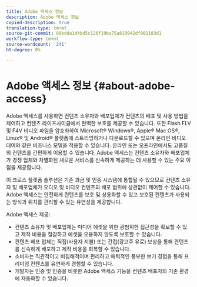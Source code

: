 ```yaml
---
title: Adobe 액세스 정보
description: Adobe 액세스 정보
copied-description: true
translation-type: tm+mt
source-git-commit: 89bdda1d4bd5c126f19ba75a819942df901183d1
workflow-type: tm+mt
source-wordcount: '241'
ht-degree: 0%

---
```



# Adobe 액세스 정보 {#about-adobe-access}

Adobe 액세스를 사용하면 컨텐츠 소유자와 배포업체가 컨텐츠의 배포 및 사용 방법을 제어하고 컨텐츠 라이프사이클에서 완벽한 보호를 제공할 수 있습니다. 또한 Flash FLV 및 F4V 비디오 파일을 암호화하여 Microsoft® Windows®, Apple® Mac OS®, Linux® 및 Android® 플랫폼에 스트리밍하거나 다운로드할 수 있으며 온라인 비디오 대여와 같은 비즈니스 모델을 적용할 수 있습니다. 온라인 또는 오프라인에서도 고품질의 컨텐츠를 간편하게 이용할 수 있습니다. Adobe 액세스는 컨텐츠 소유자와 배포업체가 경쟁 업체와 차별화된 새로운 서비스를 신속하게 제공하는 데 사용할 수 있는 주요 이점을 제공합니다.

이 크로스 플랫폼 솔루션은 기존 과금 및 인증 시스템에 통합될 수 있으므로 컨텐츠 소유자 및 배포업체가 오디오 및 비디오 컨텐츠의 배포 범위에 상관없이 제어할 수 있습니다. Adobe 액세스는 안전하게 컨텐츠를 보호 및 상용화할 수 있고 보호된 컨텐츠가 사용되는 방식과 위치를 관리할 수 있는 유연성을 제공합니다.

Adobe 액세스 제공:

* 컨텐츠 소유자 및 배포업체는 미디어 에셋을 위한 광범위한 접근성을 확보할 수 있고 제작 비용을 절감하고 에셋을 오용하지 않도록 보호할 수 있습니다.
* 컨텐츠 배포 업체는 직접(사용자 지불) 또는 간접(광고주 유료) 보상을 통해 컨텐츠를 신속하게 배포하고 제작 비용을 회복할 수 있습니다.
* 소비자는 직관적이고 비침해적이며 편리하고 매력적인 풍부한 보기 경험을 통해 프리미엄 컨텐츠를 유연하게 경험할 수 있습니다.
* 개발자는 인증 및 인증을 비롯한 Adobe 액세스 기능을 컨텐츠 배포자의 기존 환경에 자동화할 수 있습니다.

